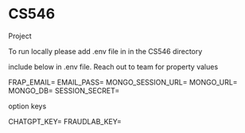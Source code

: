 # CS546
Project

To run locally please add .env file in in the CS546 directory  

include below in .env file. Reach out to team for property values

FRAP_EMAIL=
EMAIL_PASS=
MONGO_SESSION_URL=
MONGO_URL=
MONGO_DB=
SESSION_SECRET=

option keys

CHATGPT_KEY=
FRAUDLAB_KEY=